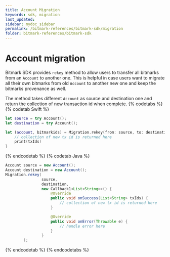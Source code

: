 ```yaml
---
title: Account Migration
keywords: sdk, migration
last_updated: 
sidebar: mydoc_sidebar
permalink: /bitmark-references/bitmark-sdk/migration
folder: bitmark-references/bitmark-sdk
---
```



# Account migration

Bitmark SDK provides `rekey` method to allow users to transfer all bitmarks from an `Account` to another one. This is helpful in case users want to migrate all their own bitmarks from old `Account` to another new one and keep the bitmarks provenance as well.

The method takes different `Account` as source and destination one and return the collection of new transaction id when complete.
{% codetabs %}
{% codetab Swift %}
```swift
let source = try Account();
let destination = try Account();

let (account, bitmarkids) = Migration.rekey(from: source, to: destination) { (txIds, error) in
    // collection of new tx id is returned here
    print(txIds)
}
```
{% endcodetab %}
{% codetab Java %}
```java
Account source = new Account();
Account destination = new Account();
Migration.rekey(
                source,
                destination,
                new Callback1<List<String>>() {
                    @Override
                    public void onSuccess(List<String> txIds) {
                        // collection of new tx id is returned here
                    }

                    @Override
                    public void onError(Throwable e) {
                        // handle error here
                    }
                }
        );
```
{% endcodetab %}
{% endcodetabs %}
